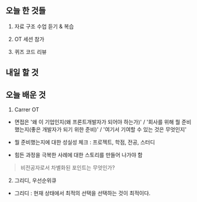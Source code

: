 ## 오늘 한 것들 

1. 자료 구조 수업 듣기 & 복습 

2. OT 세션 참가 

3. 퀴즈 코드 리뷰 

## 내일 할 것 




## 오늘 배운 것 

1. Carrer OT

- 면접은 '왜 이 기업인지(왜 프론트개발자가 되어야 하는가)' / '회사를 위해 뭘 준비했는지(좋은 개발자가 되기 위한 준비)' / '여기서 기여할 수 있는 것은 무엇인지' 

- 뭘 준비했는지에 대한 성실성 체크 : 프로젝트, 학점, 전공, 스터디 

- 힘든 과정을 극복한 사례에 대한 스토리를 만들어 나가야 함 

> 비전공자로서 차별화된 포인트는 무엇인가? 

2. 그리디, 우선순위큐  

- 그리디 : 현재 상태에서 최적의 선택을 선택하는 것이 최적이다.
